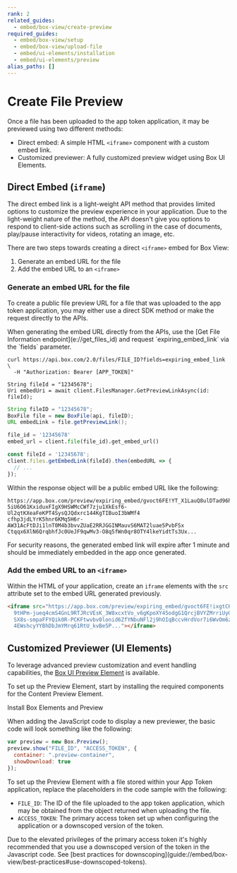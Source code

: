 ```yaml
---
rank: 2
related_guides:
  - embed/box-view/create-preview
required_guides:
  - embed/box-view/setup
  - embed/box-view/upload-file
  - embed/ui-elements/installation
  - embed/ui-elements/preview
alias_paths: []
---
```


# Create File Preview

Once a file has been uploaded to the app token application, it may be previewed
using two different methods:

* Direct embed: A simple HTML `<iframe>` component with a custom embed link.
* Customized previewer: A fully customized preview widget using Box UI Elements.

## Direct Embed (`iframe`)

The direct embed link is a light-weight API method that provides limited
options to customize the preview experience in your application. Due to the
light-weight nature of the method, the API doesn't give you options to respond
to client-side actions such as scrolling in the case of documents, play/pause
interactivity for videos, rotating an image, etc.

There are two steps towards creating a direct `<iframe>` embed for Box View:

1. Generate an embed URL for the file
2. Add the embed URL to an `<iframe>`

### Generate an embed URL for the file

To create a public file preview URL for a file that was uploaded to the app
token application, you may either use a direct SDK method or make the request
directly to the APIs.

<Message type='notice'>
  When generating the embed URL directly from the APIs, use the
  [Get File Information endpoint](e://get_files_id) and request
  `expiring_embed_link` via the `fields` parameter.
</Message>

<Tabs>
  <Tab title='cURL'>

```curl
curl https://api.box.com/2.0/files/FILE_ID?fields=expiring_embed_link \
  -H "Authorization: Bearer [APP_TOKEN]"
```

  </Tab>
  <Tab title='.NET'>

```dotnet
String fileId = "12345678";
Uri embedUri = await client.FilesManager.GetPreviewLinkAsync(id: fileId);
```

  </Tab>
  <Tab title='Java'>

```java
String fileID = "12345678";
BoxFile file = new BoxFile(api, fileID);
URL embedLink = file.getPreviewLink();
```

  </Tab>
  <Tab title='Python'>

```python
file_id = '12345678'
embed_url = client.file(file_id).get_embed_url()
```

  </Tab>
  <Tab title='Node'>

```js
const fileId = '12345678';
client.files.getEmbedLink(fileId).then(embedURL => {
  // ...
});
```

  </Tab>
</Tabs>

Within the response object will be a public embed URL like the following:

```shell
https://app.box.com/preview/expiring_embed/gvoct6FE!YT_X1LauQ8ulDTad96hTl9xLCRYJ
5iU6O61KxiduxFIgX9HSWMcCWf7zju1XkEsf6-Ul2qtKXeaFeKPT4SysQJQdxrc144KgTIBuoI3bWMf4
cfhp3jdLYrK5hnr6KMq5H6r-AW31AcFtDJi1lnT0M4b3bvvZUaE2RRJGGINMauvS6MAT2luae5PvbFSx
Ctqqx6XlN6QrqbhfJc0UeJF9qwMv3-O8q5fWn0qr8OTY4lkeYidtTs3Ux...
```

<Message type='warning'>
  For security reasons, the generated embed link will expire after 1 minute and
  should be immediately embedded in the app once generated.
</Message>

### Add the embed URL to an `<iframe>`

Within the HTML of your application, create an `iframe` elements with the `src`
attribute set to the embed URL generated previously.

```html
<iframe src="https://app.box.com/preview/expiring_embed/gvoct6FE!ixgtCKQAziW
  9tHPm-jueq4cmS4GnL9RTJRcVEsK_3W8xcxtVo_v6gKpoXY45odgG1QrcjBVYZMrriUyGvcoSM
  SX8s-smpaFFYQik0R-PCKFtwvbv0lonid6ZfYNbuNFl2j9hOIqBccvHrdVor7i6WvOm6zELzTY
  4EWshcyYYBhDbJmYMrq61RtU_kvBe5P..."></iframe>
```

## Customized Previewer (UI Elements)

To leverage advanced preview customization and event handling capabilities, the
[Box UI Preview Element](guide://embed/ui-elements/preview/) is available.

To set up the Preview Element, start by installing the required components for
the Content Preview Element.

<CTA to='guide://embed/ui-elements/installation'>
  Install Box Elements and Preview
</CTA>

When adding the JavaScript code to display a new previewer, the basic code will
look something like the following:

```js
var preview = new Box.Preview();
preview.show("FILE_ID", "ACCESS_TOKEN", {
  container: ".preview-container",
  showDownload: true
});
```

To set up the Preview Element with a file stored within your App Token
application, replace the placeholders in the code sample with the following:

* `FILE_ID`: The ID of the file uploaded to the app token application, which may
be obtained from the object returned when uploading the file.
* `ACCESS_TOKEN`: The primary access token set up when configuring the
application or a downscoped version of the token.

<Message type='warning'>
  Due to the elevated privileges of the primary access token it's highly
  recommended that you use a downscoped version of the token in the Javascript
  code. See
  [best practices for downscoping](guide://embed/box-view/best-practices#use-downscoped-tokens).
</Message>
